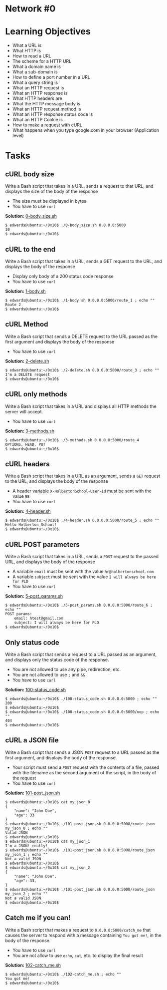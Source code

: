 # Network #0

# Learning Objectives

* What a URL is
* What HTTP is
* How to read a URL
* The scheme for a HTTP URL
* What a domain name is
* What a sub-domain is
* How to define a port number in a URL
* What a query string is
* What an HTTP request is
* What an HTTP response is
* What HTTP headers are
* What the HTTP message body is
* What an HTTP request method is
* What an HTTP response status code is
* What an HTTP Cookie is
* How to make a request with cURL
* What happens when you type google.com in your browser (Application level)

# Tasks

## cURL body size

Write a Bash script that takes in a URL, sends a request to that URL, and displays the size of the body of the response

* The size must be displayed in bytes
* You have to use `curl`

**Solution:** [0-body_size.sh](./0x10-python-network_0/0-body_size.sh)

```
$ edwards@ubuntu:~/0x10$ ./0-body_size.sh 0.0.0.0:5000
10
$ edwards@ubuntu:~/0x10$
```

## cURL to the end

Write a Bash script that takes in a URL, sends a GET request to the URL, and displays the body of the response

* Display only body of a 200 status code response
* You have to use `curl`

**Solution:** [1-body.sh](./0x10-python-network_0/1-body.sh)

```
$ edwards@ubuntu:~/0x10$ ./1-body.sh 0.0.0.0:5000/route_1 ; echo ""
Route 2
$ edwards@ubuntu:~/0x10$
```

## cURL Method

Write a Bash script that sends a DELETE request to the URL passed as the first argument and displays the body of the response

* You have to use `curl`

**Solution:** [2-delete.sh](./0x10-python-network_0/2-delete.sh)

```
$ edwards@ubuntu:~/0x10$ ./2-delete.sh 0.0.0.0:5000/route_3 ; echo ""
I'm a DELETE request
$ edwards@ubuntu:~/0x10$
```

## cURL only methods

Write a Bash script that takes in a URL and displays all HTTP methods the server will accept.

* You have to use `curl`

**Solution:** [3-methods.sh](./0x10-python-network_0/3-methods.sh)

```
$ edwards@ubuntu:~/0x10$ ./3-methods.sh 0.0.0.0:5000/route_4
OPTIONS, HEAD, PUT
$ edwards@ubuntu:~/0x10$
```

## cURL headers

Write a Bash script that takes in a URL as an argument, sends a `GET` request to the URL, and displays the body of the response

* A header variable `X-HolbertonSchool-User-Id` must be sent with the value `98`
* You have to use `curl`

**Solution:** [4-header.sh](./0x10-python-network_0/4-header.sh)

```
$ edwards@ubuntu:~/0x10$ ./4-header.sh 0.0.0.0:5000/route_5 ; echo ""
Hello Holberton School!
$ edwards@ubuntu:~/0x10$
```

## cURL POST parameters

Write a Bash script that takes in a URL, sends a `POST` request to the passed URL, and displays the body of the response

* A variable `email` must be sent with the value `hr@holbertonschool.com`
* A variable `subject` must be sent with the value `I will always be here for PLD`
* You have to use `curl`

**Solution:** [5-post_params.sh](./0x10-python-network_0/5-post_params.sh)

```
$ edwards@ubuntu:~/0x10$ ./5-post_params.sh 0.0.0.0:5000/route_6 ; echo ""
POST params:
    email: htest@gmail.com
    subject: I will always be here for PLD
$ edwards@ubuntu:~/0x10$
```

## Only status code

Write a Bash script that sends a request to a URL passed as an argument, and displays only the status code of the response.

* You are not allowed to use any pipe, redirection, etc.
* You are not allowed to use `;` and `&&`
* You have to use `curl`

**Solution:** [100-status_code.sh](./0x10-python-network_0/100-status_code.sh)

```
$ edwards@ubuntu:~/0x10$ ./100-status_code.sh 0.0.0.0:5000 ; echo ""
200
$ edwards@ubuntu:~/0x10$ 
$ edwards@ubuntu:~/0x10$ ./100-status_code.sh 0.0.0.0:5000/nop ; echo ""
404
$ edwards@ubuntu:~/0x10$
```

## cURL a JSON file

Write a Bash script that sends a JSON `POST` request to a URL passed as the first argument, and displays the body of the response.

* Your script must send a `POST` request with the contents of a file, passed with the filename as the second argument of the script, in the body of the request
* You have to use `curl`

**Solution:** [101-post_json.sh](./0x10-python-network_0/101-post_json.sh)

```
$ edwards@ubuntu:~/0x10$ cat my_json_0
{
    "name": "John Doe",
    "age": 33
}
$ edwards@ubuntu:~/0x10$ ./101-post_json.sh 0.0.0.0:5000/route_json my_json_0 ; echo ""
Valid JSON
$ edwards@ubuntu:~/0x10$ 
$ edwards@ubuntu:~/0x10$ cat my_json_1
I'm a JSON! really!
$ edwards@ubuntu:~/0x10$ ./101-post_json.sh 0.0.0.0:5000/route_json my_json_1 ; echo ""
Not a valid JSON
$ edwards@ubuntu:~/0x10$ 
$ edwards@ubuntu:~/0x10$ cat my_json_2
{
    "name": "John Doe",
    "age": 33,
}
$ edwards@ubuntu:~/0x10$ ./101-post_json.sh 0.0.0.0:5000/route_json my_json_2 ; echo ""
Not a valid JSON
$ edwards@ubuntu:~/0x10$
```

## Catch me if you can!

Write a Bash script that makes a request to `0.0.0.0:5000/catch_me` that causes the server to respond with a message containing `You got me!`, in the body of the response.

* You have to use `curl`
* You are not allow to use `echo`, `cat`, etc. to display the final result

**Solution:** [102-catch_me.sh](./0x10-python-network_0/102-catch_me.sh)

```
$ edwards@ubuntu:~/0x10$ ./102-catch_me.sh ; echo ""
You got me!
$ edwards@ubuntu:~/0x10$
```
